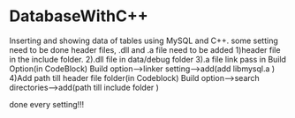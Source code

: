 # DatabaseWithC++
Inserting and showing data of tables using MySQL  and C++.
some setting need to be done
header files, .dll and .a file need to be added
1)header file in the include folder.
2).dll file in data/debug folder
3).a file link pass in Build Option(in CodeBlock)
         Build option-->linker setting-->add(add libmysql.a )
4)Add path till header file folder(in Codeblock)
         Build option-->search directories-->add(path till include folder )

done every setting!!!
